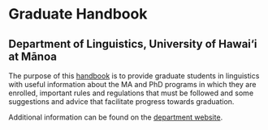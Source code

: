 # Graduate Handbook

## Department of Linguistics, University of Hawai‘i at Mānoa

The purpose of this [handbook](https://gmholton.github.io/gradhandbook/) is to provide graduate students in linguistics with useful information about the MA and PhD programs in which they are enrolled, important rules and regulations that must be followed and some suggestions and advice that facilitate progress towards graduation.

Additional information can be found on the [department website](http://manoa.hawaii.edu/linguistics).

